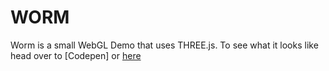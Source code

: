 # WORM

Worm is a small WebGL Demo that uses THREE.js. To see what it looks like head over to [Codepen] or [here](http://mathias-paumgarten.com/labs/)

